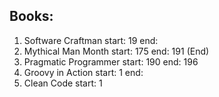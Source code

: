 ## Books:
1. Software Craftman start: 19 end: 
1. Mythical Man Month start: 175 end: 191 (End)
1. Pragmatic Programmer start: 190 end: 196
1. Groovy in Action start: 1 end:
1. Clean Code start: 1
